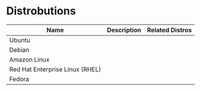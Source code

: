 # Distrobutions

| Name | Description | Related Distros |
| ---- | ----------- | --------------- |
| Ubuntu | | |
| Debian | | |
| Amazon Linux | |
| Red Hat Enterprise Linux (RHEL) | | |
| Fedora | | |
